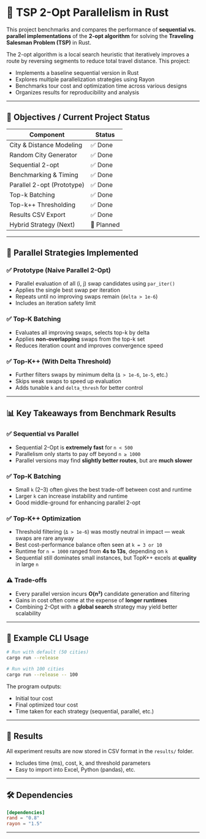 # 🧠 TSP 2-Opt Parallelism in Rust

This project benchmarks and compares the performance of **sequential vs. parallel implementations** of the **2-opt algorithm** for solving the **Traveling Salesman Problem (TSP)** in Rust.

The 2-opt algorithm is a local search heuristic that iteratively improves a route by reversing segments to reduce total travel distance. This project:
- Implements a baseline sequential version in Rust
- Explores multiple parallelization strategies using Rayon
- Benchmarks tour cost and optimization time across various designs
- Organizes results for reproducibility and analysis

---

## 🎯 Objectives / Current Project Status

| Component                 | Status        |
|--------------------------|---------------|
| City & Distance Modeling | ✅ Done        |
| Random City Generator    | ✅ Done        |
| Sequential 2-opt         | ✅ Done        |
| Benchmarking & Timing    | ✅ Done        |
| Parallel 2-opt (Prototype) | ✅ Done      |
| Top-k Batching           | ✅ Done        |
| Top-k++ Thresholding     | ✅ Done        |
| Results CSV Export       | ✅ Done        |
| Hybrid Strategy (Next)   | 🧭 Planned     |

---

## 🧠 Parallel Strategies Implemented

### ✅ Prototype (Naive Parallel 2-Opt)
- Parallel evaluation of all (i, j) swap candidates using `par_iter()`
- Applies the single best swap per iteration
- Repeats until no improving swaps remain (`delta > 1e-6`)
- Includes an iteration safety limit

### ✅ Top-K Batching
- Evaluates all improving swaps, selects top-k by delta
- Applies **non-overlapping** swaps from the top-k set
- Reduces iteration count and improves convergence speed

### ✅ Top-K++ (With Delta Threshold)
- Further filters swaps by minimum delta (`Δ > 1e-6`, `1e-5`, etc.)
- Skips weak swaps to speed up evaluation
- Adds tunable `k` and `delta_thresh` for better control

---

## 📊 Key Takeaways from Benchmark Results

### ✅ Sequential vs Parallel
- Sequential 2-Opt is **extremely fast** for `n < 500`
- Parallelism only starts to pay off beyond `n ≥ 1000`
- Parallel versions may find **slightly better routes**, but are **much slower**

### ✅ Top-K Batching
- Small `k` (2–3) often gives the best trade-off between cost and runtime
- Larger `k` can increase instability and runtime
- Good middle-ground for enhancing parallel 2-opt

### ✅ Top-K++ Optimization
- Threshold filtering (`Δ > 1e-6`) was mostly neutral in impact — weak swaps are rare anyway
- Best cost-performance balance often seen at `k = 3 or 10`
- Runtime for `n = 1000` ranged from **4s to 13s**, depending on `k`
- Sequential still dominates small instances, but TopK++ excels at **quality** in large `n`

### ⚠️ Trade-offs
- Every parallel version incurs **O(n²)** candidate generation and filtering
- Gains in cost often come at the expense of **longer runtimes**
- Combining 2-Opt with a **global search** strategy may yield better scalability

---

## 🧪 Example CLI Usage

```bash
# Run with default (50 cities)
cargo run --release

# Run with 100 cities
cargo run --release -- 100
```

The program outputs:
- Initial tour cost
- Final optimized tour cost
- Time taken for each strategy (sequential, parallel, etc.)

---

## 📂 Results
All experiment results are now stored in CSV format in the `results/` folder.
- Includes time (ms), cost, k, and threshold parameters
- Easy to import into Excel, Python (pandas), etc.

---

## 🛠 Dependencies

```toml
[dependencies]
rand = "0.8"
rayon = "1.5"
```

---
